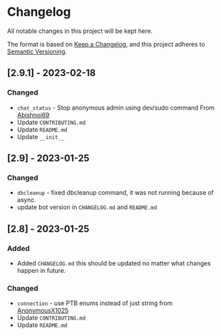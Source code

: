 # Changelog

All notable changes in this project will be kept here.

The format is based on [Keep a Changelog](https://keepachangelog.com/en/1.0.0/),
and this project adheres to [Semantic Versioning](https://semver.org/spec/v2.0.0.html).

## [2.9.1] - 2023-02-18 

### Changed

- `chat_status` - Stop anonymous admin using dev/sudo command From [Abishnoi69](https://github.com/Black-Bulls-Bots/zerotwobot/commit/240e914e4b05479f40970dec92224774d943c566)
- Update `CONTRIBUTING.md`
- Update `README.md`
- Update `__init__`


## [2.9] - 2023-01-25

### Changed

- `dbcleanup` - fixed dbcleanup command, it was not running because of async.
- update bot version in `CHANGELOG.md` and `README.md`
## [2.8] - 2023-01-25

### Added

- Added `CHANGELOG.md` this should be updated no matter what changes happen in future.

### Changed

- `connection` - use PTB enums instead of just string from  [AnonymousX1025](https://github.com/AnonymousX1025)
- Update `CONTRIBUTING.md`
- Update `README.md`

[v2.8]: https://github.com/Black-Bulls-Bots/zerotwobot/releases/tag/v2.9
[v2.8]: https://github.com/Black-Bulls-Bots/zerotwobot/releases/tag/v2.8
[v2.5]: https://github.com/Black-Bulls-Bots/zerotwobot/releases/tag/v2.5
